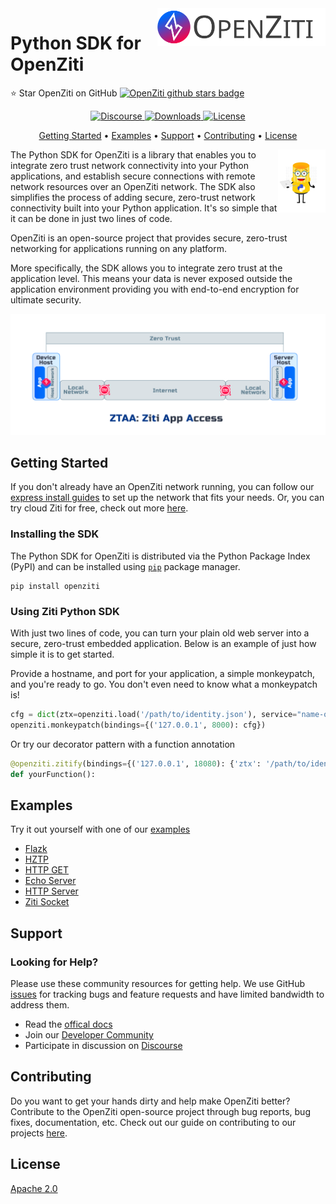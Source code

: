 <a href="https://docs.openziti.io/">
    <img src="./images/ziti-logo-dark.svg" alt="ziti logo" title="OpenZiti" align="right" height="60" />
</a>

# Python SDK for OpenZiti
:star: Star OpenZiti on GitHub [![OpenZiti github stars badge](https://img.shields.io/github/stars/openziti/ziti?style=flat)](https://github.com/openziti/ziti/stargazers)
<p align="center">
  <a href="https://openziti.discourse.group/">
    <img src="https://img.shields.io/discourse/users?server=https%3A%2F%2Fopenziti.discourse.group%2F" alt="Discourse">
  </a>
  <a href="https://pypi.org/project/openziti/">
    <img src="https://img.shields.io/pypi/dd/openziti" alt="Downloads">
  </a>
  <a href="https://opensource.org/licenses/Apache-2.0">
    <img src="https://img.shields.io/badge/License-Apache%202.0-blue.svg" alt="License">
  </a>
</p>

<p align="center">
  <a href="#getting-started">Getting Started</a> •
  <a href="#examples">Examples</a> •
  <a href="#support">Support</a> •
  <a href="#contributing">Contributing</a> •
  <a href="#license">License</a>
</p>

<img src="./images/Ziggy-Loves-Python.svg" align="right" alt="ziggy-loves-python" width="15%">

The Python SDK for OpenZiti is a library that enables you to integrate zero trust network connectivity into your Python 
applications, and establish secure connections with remote network resources over an OpenZiti network. The SDK also 
simplifies the process of adding secure, zero-trust network connectivity built into your Python application. It's so 
simple that it can be done in just two lines of code.

OpenZiti is an open-source project that provides secure, zero-trust networking for applications running on any platform.

More specifically, the SDK allows you to integrate zero trust at the application level. This means your data is never 
exposed outside the application environment providing you with end-to-end encryption for ultimate security.
<p align="center">
<img src="./images/ztaa-model-overview.png" alt="Zero-trust-application-access">
</p>

## Getting Started
If you don't already have an OpenZiti network running, you can follow our [express install guides](https://docs.openziti.io/docs/learn/quickstarts/network/) 
to set up the network that fits your needs. Or, you can try cloud Ziti for free, check out more [here](https://docs.openziti.io/).

### Installing the SDK

The Python SDK for OpenZiti is distributed via the Python Package Index (PyPI) and can be installed using 
[`pip`](https://pypi.org/project/openziti/) package manager.

```shell
pip install openziti
```

### Using Ziti Python SDK
With just two lines of code, you can turn your plain old web server into a secure, zero-trust embedded application. 
Below is an example of just how simple it is to get started.

Provide a hostname, and port for your application, a simple monkeypatch, and you're ready to go. You don't even need to 
know what a monkeypatch is!
```python
cfg = dict(ztx=openziti.load('/path/to/identity.json'), service="name-of-ziti-service")
openziti.monkeypatch(bindings={('127.0.0.1', 8000): cfg})
```
Or try our decorator pattern with a function annotation
```python
@openziti.zitify(bindings={('127.0.0.1', 18080): {'ztx': '/path/to/identity.json', 'service': 'name-of-ziti-service'}})
def yourFunction():
```
## Examples
Try it out yourself with one of our [examples](sample%2FREADME.md)
* [Flazk](sample/flask-of-ziti)
* [HZTP](sample/h-ziti-p)
* [HTTP GET](sample/http-get)
* [Echo Server](sample/ziti-echo-server)
* [HTTP Server](sample/ziti-http-server)
* [Ziti Socket](sample/ziti-socket-example)

## Support
### Looking for Help?
Please use these community resources for getting help. We use GitHub [issues](https://github.com/openziti/ziti-sdk-py/issues)
for tracking bugs and feature requests and have limited bandwidth to address them.

- Read the [offical docs](https://docs.openziti.io/docs/learn/introduction/)
- Join our [Developer Community](https://openziti.org)
- Participate in discussion on [Discourse](https://openziti.discourse.group/)
## Contributing
Do you want to get your hands dirty and help make OpenZiti better? Contribute to the OpenZiti open-source project 
through bug reports, bug fixes, documentation, etc. Check out our guide on contributing to our projects [here](https://docs.openziti.io/policies/CONTRIBUTING.html).
## License
[Apache 2.0](./LICENSE)
